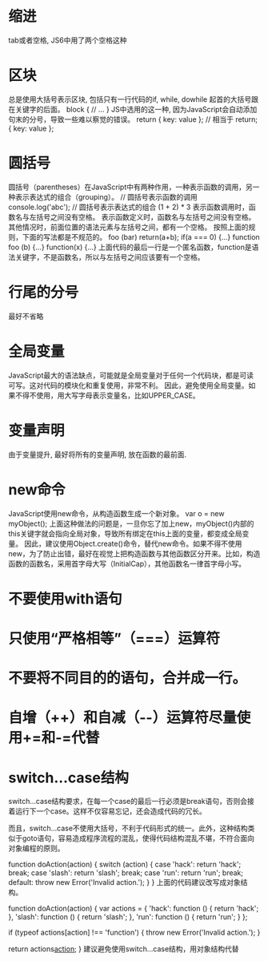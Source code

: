 # 缩进 
tab或者空格, JS6中用了两个空格这种
# 区块
总是使用大括号表示区块, 包括只有一行代码的if, while, dowhile
起首的大括号跟在关键字的后面。
block {
  // ...
}
JS中选用的这一种, 因为JavaScript会自动添加句末的分号，导致一些难以察觉的错误。
return
{
  key: value
};
// 相当于
return;
{
  key: value
};
# 圆括号
圆括号（parentheses）在JavaScript中有两种作用，一种表示函数的调用，另一种表示表达式的组合（grouping）。
// 圆括号表示函数的调用
console.log('abc');
// 圆括号表示表达式的组合
(1 + 2) * 3
表示函数调用时，函数名与左括号之间没有空格。
表示函数定义时，函数名与左括号之间没有空格。
其他情况时，前面位置的语法元素与左括号之间，都有一个空格。
按照上面的规则，下面的写法都是不规范的。
foo (bar)
return(a+b);
if(a === 0) {...}
function foo (b) {...}
function(x) {...}
上面代码的最后一行是一个匿名函数，function是语法关键字，不是函数名，所以与左括号之间应该要有一个空格。

# 行尾的分号
最好不省略

# 全局变量
JavaScript最大的语法缺点，可能就是全局变量对于任何一个代码块，都是可读可写。这对代码的模块化和重复使用，非常不利。
因此，避免使用全局变量。如果不得不使用，用大写字母表示变量名，比如UPPER_CASE。

# 变量声明
由于变量提升, 最好将所有的变量声明, 放在函数的最前面.

# new命令
JavaScript使用new命令，从构造函数生成一个新对象。
var o = new myObject();
上面这种做法的问题是，一旦你忘了加上new，myObject()内部的this关键字就会指向全局对象，导致所有绑定在this上面的变量，都变成全局变量。
因此，建议使用Object.create()命令，替代new命令。如果不得不使用new，为了防止出错，最好在视觉上把构造函数与其他函数区分开来。比如，构造函数的函数名，采用首字母大写（InitialCap），其他函数名一律首字母小写。

# 不要使用with语句
# 只使用“严格相等”（===）运算符
# 不要将不同目的的语句，合并成一行。
# 自增（++）和自减（--）运算符尽量使用+=和-=代替
# switch…case结构
switch...case结构要求，在每一个case的最后一行必须是break语句，否则会接着运行下一个case。这样不仅容易忘记，还会造成代码的冗长。

而且，switch...case不使用大括号，不利于代码形式的统一。此外，这种结构类似于goto语句，容易造成程序流程的混乱，使得代码结构混乱不堪，不符合面向对象编程的原则。

function doAction(action) {
  switch (action) {
    case 'hack':
      return 'hack';
      break;
    case 'slash':
      return 'slash';
      break;
    case 'run':
      return 'run';
      break;
    default:
      throw new Error('Invalid action.');
  }
}
上面的代码建议改写成对象结构。

function doAction(action) {
  var actions = {
    'hack': function () {
      return 'hack';
    },
    'slash': function () {
      return 'slash';
    },
    'run': function () {
      return 'run';
    }
  };

  if (typeof actions[action] !== 'function') {
    throw new Error('Invalid action.');
  }

  return actions[action]();
}
建议避免使用switch...case结构，用对象结构代替